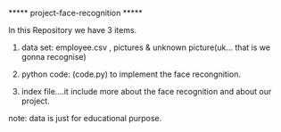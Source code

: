***** project-face-recognition *****

In this Repository we have 3 items.

1.  data set:   employee.csv , pictures  &  unknown picture(uk... that is we gonna recognise)

2.  python code: (code.py) to implement the face recongnition.

3.  index file....it include more about the face recognition and about our project.


note:  data is just for educational purpose.

